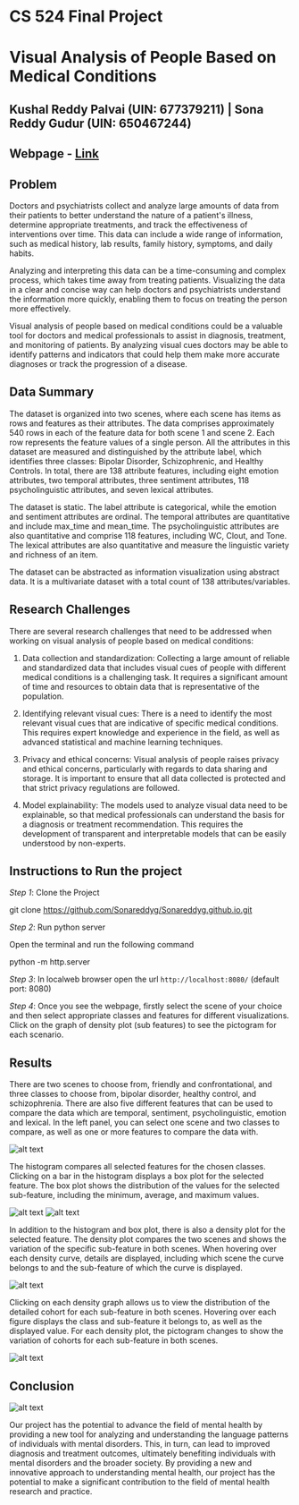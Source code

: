 

# CS 524 Final Project

# Visual Analysis of People Based on Medical Conditions

## Kushal Reddy Palvai (UIN: 677379211) | Sona Reddy Gudur (UIN: 650467244)


## Webpage -  [Link](https://Sonareddyg.github.io/) 


## Problem

Doctors and psychiatrists collect and analyze large amounts of data from their patients to better understand the nature of a patient's illness, determine appropriate treatments, and track the effectiveness of interventions over time. This data can include a wide range of information, such as medical history, lab results, family history, symptoms, and daily habits.

Analyzing and interpreting this data can be a time-consuming and complex process, which takes time away from treating patients. Visualizing the data in a clear and concise way can help doctors and psychiatrists understand the information more quickly, enabling them to focus on treating the person more effectively.

Visual analysis of people based on medical conditions could be a valuable tool for doctors and medical professionals to assist in diagnosis, treatment, and monitoring of patients. By analyzing visual cues doctors may be able to identify patterns and indicators that could help them make more accurate diagnoses or track the progression of a disease. 



## Data Summary 

The dataset is organized into two scenes, where each scene has items as rows and features as their attributes. The data comprises approximately 540 rows in each of the feature data for both scene 1 and scene 2. Each row represents the feature values of a single person. All the attributes in this dataset are measured and distinguished by the attribute label, which identifies three classes: Bipolar Disorder, Schizophrenic, and Healthy Controls. In total, there are 138 attribute features, including eight emotion attributes, two temporal attributes, three sentiment attributes, 118 psycholinguistic attributes, and seven lexical attributes.

The dataset is static. The label attribute is categorical, while the emotion and sentiment attributes are ordinal. The temporal attributes are quantitative and include max_time and mean_time. The psycholinguistic attributes are also quantitative and comprise 118 features, including WC, Clout, and Tone. The lexical attributes are also quantitative and measure the linguistic variety and richness of an item.

The dataset can be abstracted as information visualization using abstract data. It is a multivariate dataset with a total count of 138 attributes/variables.




## Research Challenges 

There are several research challenges that need to be addressed when working on visual analysis of people based on medical conditions:

1. Data collection and standardization: Collecting a large amount of reliable and standardized data that includes visual cues of people with different medical conditions is a challenging task. It requires a significant amount of time and resources to obtain data that is representative of the population.

2. Identifying relevant visual cues: There is a need to identify the most relevant visual cues that are indicative of specific medical conditions. This requires expert knowledge and experience in the field, as well as advanced statistical and machine learning techniques.


3. Privacy and ethical concerns: Visual analysis of people raises privacy and ethical concerns, particularly with regards to data sharing and storage. It is important to ensure that all data collected is protected and that strict privacy regulations are followed.

4. Model explainability: The models used to analyze visual data need to be explainable, so that medical professionals can understand the basis for a diagnosis or treatment recommendation. This requires the development of transparent and interpretable models that can be easily understood by non-experts.


## Instructions to Run the project

_Step 1_: Clone the Project

git clone https://github.com/Sonareddyg/Sonareddyg.github.io.git



_Step 2_: Run python server

Open the terminal and run the following command 

python -m http.server


_Step 3_: In localweb browser open the url `http://localhost:8080/` (default port: 8080)

_Step 4_: Once you see the webpage, firstly select the scene of your choice and then select appropriate classes and features for different visualizations. Click on the graph of density plot (sub features) to see the pictogram for each scenario. 



## Results

There are two scenes to choose from, friendly and confrontational, and three classes to choose from, bipolar disorder, healthy control, and schizophrenia. There are also five different features that can be used to compare the data which are temporal, sentiment, psycholinguistic, emotion and lexical. In the left panel, you can select one scene and two classes to compare, as well as one or more features to compare the data with.  



![alt text](SS4.jpeg)


The histogram compares all selected features for the chosen classes. Clicking on a bar in the histogram displays a box plot for the selected feature. The box plot shows the distribution of the values for the selected sub-feature, including the minimum, average, and maximum values. 

![alt text](SS1.jpeg)
![alt text](SS2.jpeg)


In addition to the histogram and box plot, there is also a density plot for the selected feature. The density plot compares the two scenes and shows the variation of the specific sub-feature in both scenes. When hovering over each density curve, details are displayed, including which scene the curve belongs to and the sub-feature of which the curve is displayed.

![alt text](SS3.jpeg)

Clicking on each density graph allows us to view the distribution of the detailed cohort for each sub-feature in both scenes. Hovering over each figure displays the class and sub-feature it belongs to, as well as the displayed value. For each density plot, the pictogram changes to show the variation of cohorts for each sub-feature in both scenes.

![alt text](Pictogram.jpeg)

## Conclusion

![alt text](Fullpage.JPG)

Our project has the potential to advance the field of mental health by providing a new tool for analyzing and understanding the language patterns of individuals with mental disorders. This, in turn, can lead to improved diagnosis and treatment outcomes, ultimately benefiting individuals with mental disorders and the broader society. By providing a new and innovative approach to understanding mental health, our project has the potential to make a significant contribution to the field of mental health research and practice.











